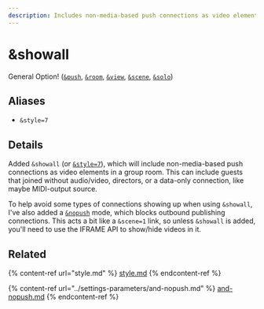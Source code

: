 ```yaml
---
description: Includes non-media-based push connections as video elements in a group room
---
```


# \&showall

General Option! ([`&push`](../../source-settings/push.md), [`&room`](../../general-settings/room.md), [`&view`](../view-parameters/view.md), [`&scene`](../view-parameters/scene.md), [`&solo`](../mixer-scene-parameters/and-solo.md))

## Aliases

* `&style=7`

## Details

Added `&showall` (or [`&style=7`](style.md)), which will include non-media-based push connections as video elements in a group room. This can include guests that joined without audio/video, directors, or a data-only connection, like maybe MIDI-output source.

To help avoid some types of connections showing up when using `&showall`, I've also added a [`&nopush`](../settings-parameters/and-nopush.md) mode, which blocks outbound publishing connections. This acts a bit like a `&scene=1` link, so unless `&showall` is added, you'll need to use the IFRAME API to show/hide videos in it.

## Related

{% content-ref url="style.md" %}
[style.md](style.md)
{% endcontent-ref %}

{% content-ref url="../settings-parameters/and-nopush.md" %}
[and-nopush.md](../settings-parameters/and-nopush.md)
{% endcontent-ref %}

